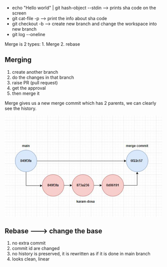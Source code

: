 
* echo "Hello world" | git hash-object --stdin --> prints sha code on the screen 
* git cat-file <commit-id> -p --> print the info about sha code
* git checkout -b --> create new branch and change the workspace into new branch
* git log --oneline


Merge is 2 types: 1. Merge 2. rebase

Merging
--------
1. create another branch
2. do the changes in that branch
3. raise PR (pull request)
4. get the approval
5. then merge it 


Merge gives us a new merge commit which has 2 parents, we can clearly see the history.

![alt text](Merging.JPG)

Rebase ---> change the base
-----------
1. no extra commit
2. commit id are changed
3. no history is preserved, it is rewritten as if it is done in main branch
4. looks clean, linear 





